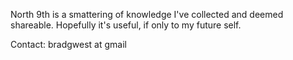 North 9th is a smattering of knowledge I've collected and deemed shareable.
Hopefully it's useful, if only to my future self.

Contact: bradgwest at gmail
